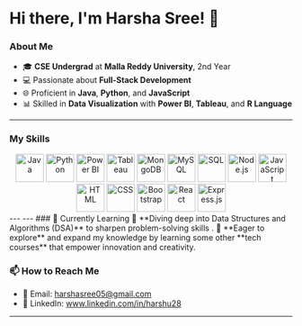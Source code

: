 # Hi there, I'm Harsha Sree! 👋  

### About Me
- 🎓 **CSE Undergrad** at **Malla Reddy University**, 2nd Year  
- 💻 Passionate about **Full-Stack Development**  
- 🌐 Proficient in **Java**, **Python**, and **JavaScript**  
- 📊 Skilled in **Data Visualization** with **Power BI**, **Tableau**, and **R Language**  

---

### My Skills  

<div align="center"> <img src="https://img.icons8.com/color/48/000000/java-coffee-cup-logo--v1.png" alt="Java" width="50" height="50"/> <img src="https://img.icons8.com/color/48/000000/python--v1.png" alt="Python" width="50" height="50"/>  <img src="https://img.icons8.com/color/48/000000/power-bi.png" alt="Power BI" width="50" height="50"/> <img src="https://img.icons8.com/color/48/000000/tableau-software.png" alt="Tableau" width="50" height="50"/> <img src="https://img.icons8.com/color/48/000000/mongodb.png" alt="MongoDB" width="50" height="50"/> <img src="https://img.icons8.com/ios-filled/50/000000/mysql-logo.png" alt="MySQL" width="50" height="50"/> <img src="https://img.icons8.com/color/48/000000/sql.png" alt="SQL" width="50" height="50"/> <img src="https://img.icons8.com/color/48/000000/nodejs.png" alt="Node.js" width="50" height="50"/> <img src="https://img.icons8.com/color/48/000000/javascript--v1.png" alt="JavaScript" width="50" height="50"/> <img src="https://img.icons8.com/color/48/000000/html-5--v1.png" alt="HTML" width="50" height="50"/> <img src="https://img.icons8.com/color/48/000000/css3.png" alt="CSS" width="50" height="50"/> <img src="https://img.icons8.com/color/48/000000/bootstrap.png" alt="Bootstrap" width="50" height="50"/> <img src="https://img.icons8.com/color/48/000000/react-native.png" alt="React" width="50" height="50"/> <img src="https://img.icons8.com/color/48/000000/express.png" alt="Express.js" width="50" height="50"/> </div>
---
--- 
### 🚀 Currently Learning 
 🌟 **Diving deep into Data Structures and Algorithms (DSA)** to sharpen problem-solving skills .
  🌱 **Eager to explore** and expand my knowledge by learning some other **tech courses** that empower innovation and creativity. 

### 📫 How to Reach Me  
- 📧 Email: harshasree05@gmail.com  
- 🔗 LinkedIn: www.linkedin.com/in/harshu28  
---


